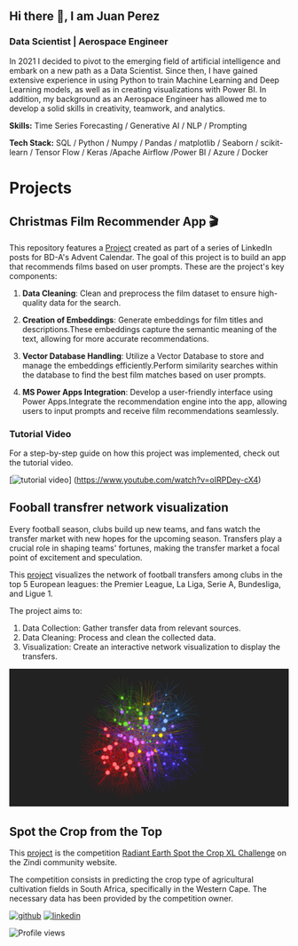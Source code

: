 ## Hi there 👋, I am Juan Perez
### Data Scientist | Aerospace Engineer


In 2021 I decided to pivot to the emerging field of artificial intelligence and embark on a new path as a Data Scientist. Since then, I have gained extensive experience in using Python to train Machine Learning and Deep Learning models, as well as in creating visualizations with Power BI. 
In addition, my background as an Aerospace Engineer has allowed me to develop a solid skills in creativity, teamwork, and analytics.

**Skills:** Time Series Forecasting / Generative AI / NLP / Prompting

**Tech Stack:** SQL / Python / Numpy / Pandas / matplotlib / Seaborn / scikit-learn / Tensor Flow / Keras /Apache Airflow /Power BI / Azure / Docker

# Projects

## Christmas Film Recommender App 🎬

This repository features a [Project](https://github.com/PerezCorrea/ChristmasMoviesApp) created as part of a series of LinkedIn posts for BD-A's Advent Calendar. The goal of this project is to build an app that recommends films based on user prompts. These are the project's key components:

1. **Data Cleaning**: Clean and preprocess the film dataset to ensure high-quality data for the search.

2. **Creation of Embeddings**: Generate embeddings for film titles and descriptions.These embeddings capture the semantic meaning of the text, allowing for more accurate recommendations.

3. **Vector Database Handling**: Utilize a Vector Database to store and manage the embeddings efficiently.Perform similarity searches within the database to find the best film matches based on user prompts.

4. **MS Power Apps Integration**: Develop a user-friendly interface using Power Apps.Integrate the recommendation engine into the app, allowing users to input prompts and receive film recommendations seamlessly.

### Tutorial Video

For a step-by-step guide on how this project was implemented, check out the tutorial video.

[![tutorial video](https://github.com/PerezCorrea/ChristmasMoviesApp/blob/main/img/app.png)] (https://www.youtube.com/watch?v=oIRPDey-cX4)


## Fooball transfrer network visualization

Every football season, clubs build up new teams, and fans watch the transfer market with new hopes for the upcoming season. Transfers play a crucial role in shaping teams' fortunes, making the transfer market a focal point of excitement and speculation. 

This [project](https://github.com/PerezCorrea/football_transfer_analysis) visualizes the network of football transfers among clubs in the top 5 European leagues: the Premier League, La Liga, Serie A, Bundesliga, and Ligue 1. 

The project aims to:
1. Data Collection: Gather transfer data from relevant sources.
2. Data Cleaning: Process and clean the collected data.
3. Visualization: Create an interactive network visualization to display the transfers.

![Transfer Network](https://github.com/PerezCorrea/football_transfer_analysis/blob/main/images/Transfer_Network_2023.png)

## Spot the Crop from the Top

This [project](https://github.com/AIMPED/NF-Capstone-Crop-Classification) is the competition [Radiant Earth Spot the Crop XL Challenge](https://zindi.africa/competitions/radiant-earth-spot-the-crop-xl-challenge) on the Zindi community website. 

The competition consists in predicting the crop type of agricultural cultivation fields in South Africa, specifically in the Western Cape. The necessary data has been provided by the competition owner.


[<img src='https://cdn.jsdelivr.net/npm/simple-icons@3.0.1/icons/github.svg' alt='github' height='40'>](https://github.com/PerezCorrea)  [<img src='https://cdn.jsdelivr.net/npm/simple-icons@3.0.1/icons/linkedin.svg' alt='linkedin' height='40'>](https://www.linkedin.com/in/japerezcorrea/)  

![Profile views](https://gpvc.arturio.dev/PerezCorrea)  
